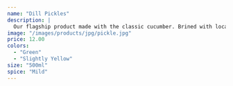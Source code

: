 ```yaml
---
name: "Dill Pickles"
description: |
  Our flagship product made with the classic cucumber. Brined with locally grown dill and garlic to give the perfect bite. Tasty on its own, or perfectly pairs with any meal. My favorite combination is with cheese.
image: "/images/products/jpg/pickle.jpg"
price: 12.00
colors:
  - "Green"
  - "Slightly Yellow"
size: "500ml"
spice: "Mild"
---
```

